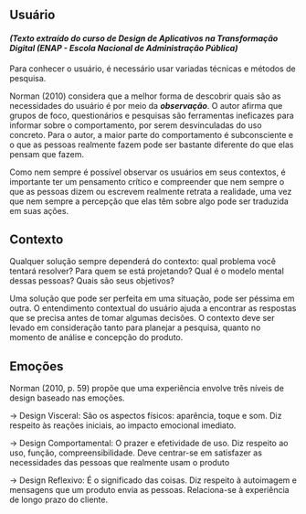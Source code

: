 ## Usuário

#### *(Texto extraído do curso de Design de Aplicativos na Transformação Digital (ENAP - Escola Nacional de Administração Pública)*

Para conhecer o usuário, é necessário usar variadas técnicas e métodos de pesquisa.

Norman (2010) considera que a melhor forma de descobrir quais são as necessidades do usuário é por meio da ***observação***. O autor afirma que grupos de foco, questionários e pesquisas são ferramentas ineficazes para informar sobre o comportamento, por serem desvinculadas do uso concreto. Para o autor, a maior parte do comportamento é subconsciente e o que as pessoas realmente fazem pode ser bastante diferente do que elas pensam que fazem. 

Como nem sempre é possível observar os usuários em seus contextos, é importante ter um pensamento crítico e compreender que nem sempre o que as pessoas dizem ou escrevem realmente retrata a realidade, uma vez que nem sempre a percepção que elas têm sobre algo pode ser traduzida em suas ações.

## Contexto

Qualquer solução sempre dependerá do contexto: qual problema você tentará resolver? Para quem se está projetando? Qual é o modelo mental dessas pessoas? Quais são seus objetivos? 

Uma solução que pode ser perfeita em uma situação, pode ser péssima em outra. O entendimento contextual do usuário ajuda a encontrar as respostas que se precisa antes de tomar algumas decisões. O contexto deve ser levado em consideração tanto para planejar a pesquisa, quanto no momento de análise e concepção do produto.

## Emoções

Norman (2010, p. 59) propõe que uma experiência envolve três níveis de design baseado nas emoções.

-> Design Visceral:
São os aspectos físicos: aparência, toque e som. Diz respeito às reações iniciais, ao impacto emocional imediato.

-> Design Comportamental:
O prazer e efetividade de uso. Diz respeito ao uso, função, compreensibilidade. Deve centrar-se em satisfazer as necessidades das pessoas que realmente usam o produto

-> Design Reflexivo:
É o significado das coisas. Diz respeito à autoimagem e mensagens que um produto envia as pessoas. Relaciona-se à experiência de longo prazo do cliente.
